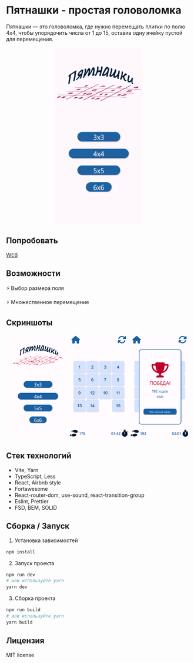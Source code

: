 # Пятнашки - простая головоломка

 Пятнашки — это головоломка, где нужно перемещать плитки по полю 4x4, чтобы упорядочить числа от 1 до 15, оставив одну ячейку пустой для перемещения.

<p align="center">
    <img height="32%" src="public/example.gif" />
</p>

 ## Попробовать
[WEB](https://wracce.github.io/pytnawko)

## Возможности

⚡ Выбор размера поля 

⚡ Множественное перемещение

 ## Скриншоты
<p align="center">
    <img width="32%" src="public/prewiew_lobby.png" />
    <img width="32%" src="public/prewiew_game.png" />
    <img width="32%" src="public/prewiew_finished.png" />
</p>

## Стек технологий

 * Vite, Yarn
 * TypeScript, Less
 * React, Airbnb style
 * Fortawesome
 * React-router-dom, use-sound, react-transition-group
 * Eslint, Prettier
 * FSD, BEM, SOLID

## Сборка / Запуск


1. Установка зависимостей

```bash
npm install
```

2. Запуск проекта

```bash
npm run dev
# или используйте yarn
yarn dev
```

3. Сборка проекта

```bash
npm run build
# или используйте yarn
yarn build
```


## Лицензия
MIT license

